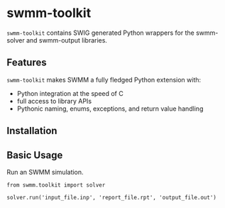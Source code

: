 # swmm-toolkit

`swmm-toolkit` contains SWIG generated Python wrappers for the swmm-solver and swmm-output libraries. 


## Features

`swmm-toolkit` makes SWMM a fully fledged Python extension with:  

 - Python integration at the speed of C
 - full access to library APIs
 - Pythonic naming, enums, exceptions, and return value handling 


## Installation


## Basic Usage

Run an SWMM simulation. 
```
from swmm.toolkit import solver

solver.run('input_file.inp', 'report_file.rpt', 'output_file.out')
```
